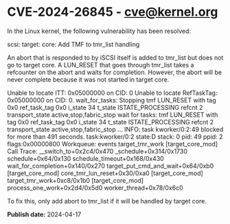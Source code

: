 # CVE-2024-26845 - cve@kernel.org

In the Linux kernel, the following vulnerability has been resolved:

scsi: target: core: Add TMF to tmr_list handling

An abort that is responded to by iSCSI itself is added to tmr_list but does
not go to target core. A LUN_RESET that goes through tmr_list takes a
refcounter on the abort and waits for completion. However, the abort will
be never complete because it was not started in target core.

 Unable to locate ITT: 0x05000000 on CID: 0
 Unable to locate RefTaskTag: 0x05000000 on CID: 0.
 wait_for_tasks: Stopping tmf LUN_RESET with tag 0x0 ref_task_tag 0x0 i_state 34 t_state ISTATE_PROCESSING refcnt 2 transport_state active,stop,fabric_stop
 wait for tasks: tmf LUN_RESET with tag 0x0 ref_task_tag 0x0 i_state 34 t_state ISTATE_PROCESSING refcnt 2 transport_state active,stop,fabric_stop
...
 INFO: task kworker/0:2:49 blocked for more than 491 seconds.
 task:kworker/0:2     state:D stack:    0 pid:   49 ppid:     2 flags:0x00000800
 Workqueue: events target_tmr_work [target_core_mod]
Call Trace:
 __switch_to+0x2c4/0x470
 _schedule+0x314/0x1730
 schedule+0x64/0x130
 schedule_timeout+0x168/0x430
 wait_for_completion+0x140/0x270
 target_put_cmd_and_wait+0x64/0xb0 [target_core_mod]
 core_tmr_lun_reset+0x30/0xa0 [target_core_mod]
 target_tmr_work+0xc8/0x1b0 [target_core_mod]
 process_one_work+0x2d4/0x5d0
 worker_thread+0x78/0x6c0

To fix this, only add abort to tmr_list if it will be handled by target
core.

**Publish date:** 2024-04-17
